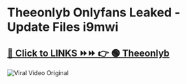 
 # Theeonlyb Onlyfans Leaked - Update Files i9mwi

## <h2><a href="https://clipsfans.com/Theeonlyb&ref=git">🔗 Click to LINKS ⏩⏩ 👉 🟢 Theeonlyb </a></h2>

<a href="https://clipsfans.com/Theeonlyb&ref=git" rel="nofollow" data-target="animated-image.originalLink"><img src="https://i.ibb.co.com/xMMVF88/686577567.gif" alt="Viral Video Original" style="max-width: 100%; display: inline-block;" data-target="animated-image.originalImage"></a>

